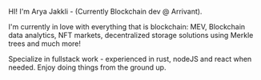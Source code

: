 HI! I'm Arya Jakkli - (Currently Blockchain dev @ Arrivant).

I'm currently in love with everything that is blockchain: MEV, Blockchain data analytics, NFT markets, decentralized storage solutions using Merkle trees and much more!

Specialize in fullstack work - experienced in rust, nodeJS and react when needed. Enjoy doing things from the ground up.



